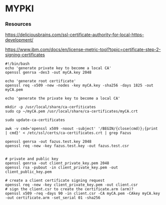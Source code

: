 # MYPKI

### Resources

https://deliciousbrains.com/ssl-certificate-authority-for-local-https-development/

https://www.ibm.com/docs/en/license-metric-tool?topic=certificate-step-2-signing-certificates


```
#!/bin/bash
echo 'generate private key to become a local CA'
openssl genrsa -des3 -out myCA.key 2048

echo 'generate root certificate'
openssl req -x509 -new -nodes -key myCA.key -sha256 -days 1825 -out myCA.pem

echo 'generate the private key to become a local CA'

mkdir -p /usr/local/share/ca-cerfiticates
sudo cp ~/myCA.pem /usr/local/share/ca-certificates/myCA.crt

sudo update-ca-certificates

awk -v cmd='openssl x509 -noout -subject' '/BEGIN/{close(cmd)};{print | cmd}' < /etc/ssl/certs/ca-certificates.crt | grep Fazus

openssl genrsa -out fazus.test.key 2048
openssl req -new -key fazus.test.key -out fazus.test.csr


# private and public key
openssl genrsa -out client_private_key.pem 2048
openssl rsa -pubout -in client_private_key.pem -out client_public_key.pem

# create a client certificate signing request
openssl req -new -key client_private_key.pem -out client.csr
# sign the client.csr to create the certificate.arm (arm)?
openssl x509 -req -days 90 -in client.csr -CA myCA.pem -CAkey myCA.key -out certificate.arm -set_serial 01 -sha256


```
